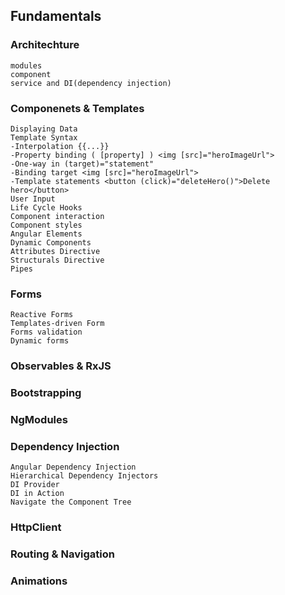 ## Fundamentals
### Architechture
    modules
    component
    service and DI(dependency injection)
### Componenets & Templates
    Displaying Data
    Template Syntax
    -Interpolation {{...}}
    -Property binding ( [property] ) <img [src]="heroImageUrl">
    -One-way in (target)="statement"
    -Binding target <img [src]="heroImageUrl">
    -Template statements <button (click)="deleteHero()">Delete hero</button>
    User Input
    Life Cycle Hooks
    Component interaction
    Component styles
    Angular Elements
    Dynamic Components
    Attributes Directive
    Structurals Directive
    Pipes

### Forms
    Reactive Forms
    Templates-driven Form
    Forms validation
    Dynamic forms
    
### Observables & RxJS
### Bootstrapping
### NgModules
### Dependency Injection
    Angular Dependency Injection
    Hierarchical Dependency Injectors
    DI Provider
    DI in Action
    Navigate the Component Tree
### HttpClient
### Routing & Navigation
### Animations
